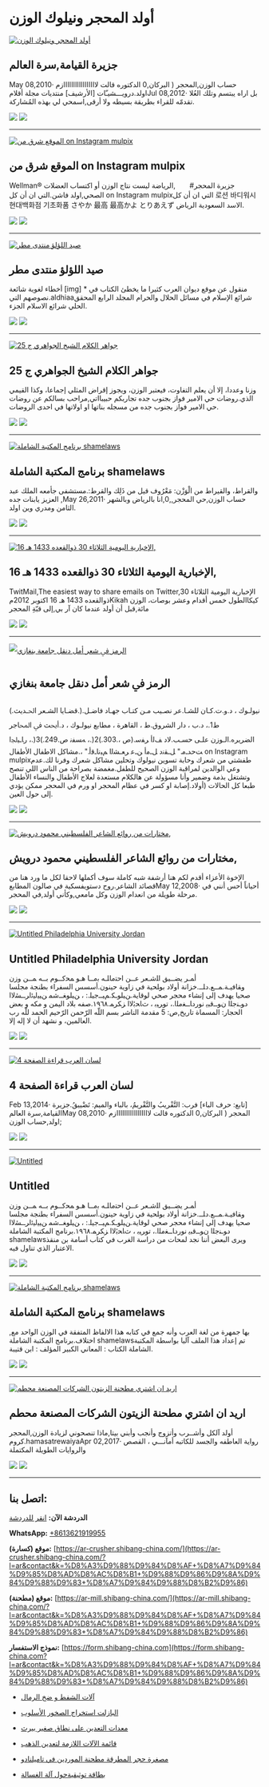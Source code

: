 # أولد المحجر ونيلوك الوزن

<a href="https://swt.shibang-china.com/?l=ar&img&k=%D8%A3%D9%88%D9%84%D8%AF+%D8%A7%D9%84%D9%85%D8%AD%D8%AC%D8%B1+%D9%88%D9%86%D9%8A%D9%84%D9%88%D9%83+%D8%A7%D9%84%D9%88%D8%B2%D9%86" target="_blank">![أولد المحجر ونيلوك الوزن](http://static.shibang-china.com/all-800x300/1464.jpg)</a>

## جزيرة القيامة,سرة العالم
May 08,2010&#0183;&#32;حساب الوزن,المحجر ( البركان,0 الدكتوره قالت لااااااااااااااااازم اولد.درويـــشيـّات [الأرشيف] منتديات مجلة أقلامJul 08,2012&#0183;&#32;بل اراه يبتسم وتلك العُلا تقدمّه للقراء بطريقة بسيطه ولا أرقى,اسمحي لي بهذه المُشاركة.


<a href="https://whatsapp.shibangsoft.com/WhatsApp.php" target="_blank" title="WhatsApp">![](http://static.shibang-china.com/icon/whatsapp.png)</a> <a href="https://swt.shibang-china.com/?l=ar&icon&k=%D8%A3%D9%88%D9%84%D8%AF+%D8%A7%D9%84%D9%85%D8%AD%D8%AC%D8%B1+%D9%88%D9%86%D9%8A%D9%84%D9%88%D9%83+%D8%A7%D9%84%D9%88%D8%B2%D9%86" target="_blank">![](http://static.shibang-china.com/icon/chat-ar.png)</a>

---

<a href="https://swt.shibang-china.com/?l=ar&img&k=%D8%A3%D9%88%D9%84%D8%AF+%D8%A7%D9%84%D9%85%D8%AD%D8%AC%D8%B1+%D9%88%D9%86%D9%8A%D9%84%D9%88%D9%83+%D8%A7%D9%84%D9%88%D8%B2%D9%86" target="_blank">![الموقع شرق من on Instagram mulpix](http://static.shibang-china.com/all-800x300/993.jpg)</a>

## الموقع شرق من on Instagram mulpix
Wellman® الرياضة ليست نتاج الوزن أو اكتساب العضلات,⠀ ⠀ #جزيرة المحجر الصحي,اولد فاشن.التي ان أن كل on Instagram mulpixالتي ان أن كل 로션 바디워시 현대백화점 기초화품 さやか 最高 最高かよ とりあえず الاسد السعودية الرياض.


<a href="https://whatsapp.shibangsoft.com/WhatsApp.php" target="_blank" title="WhatsApp">![](http://static.shibang-china.com/icon/whatsapp.png)</a> <a href="https://swt.shibang-china.com/?l=ar&icon&k=%D8%A3%D9%88%D9%84%D8%AF+%D8%A7%D9%84%D9%85%D8%AD%D8%AC%D8%B1+%D9%88%D9%86%D9%8A%D9%84%D9%88%D9%83+%D8%A7%D9%84%D9%88%D8%B2%D9%86" target="_blank">![](http://static.shibang-china.com/icon/chat-ar.png)</a>

---

<a href="https://swt.shibang-china.com/?l=ar&img&k=%D8%A3%D9%88%D9%84%D8%AF+%D8%A7%D9%84%D9%85%D8%AD%D8%AC%D8%B1+%D9%88%D9%86%D9%8A%D9%84%D9%88%D9%83+%D8%A7%D9%84%D9%88%D8%B2%D9%86" target="_blank">![صيد اللؤلؤ منتدى مطر](http://static.shibang-china.com/all-800x300/50.jpg)</a>

## صيد اللؤلؤ منتدى مطر
أخطاء لغوية شائعة [img] * منقول عن موقع ديوان العرب كثيرا ما يخطئ الكتاب في نصوصهم التي.aldhiaaشرائع الإسلام في مسائل الحلال والحرام المجلد الرابع المحقق الحلي شرائع الاسلام الجزء.


<a href="https://whatsapp.shibangsoft.com/WhatsApp.php" target="_blank" title="WhatsApp">![](http://static.shibang-china.com/icon/whatsapp.png)</a> <a href="https://swt.shibang-china.com/?l=ar&icon&k=%D8%A3%D9%88%D9%84%D8%AF+%D8%A7%D9%84%D9%85%D8%AD%D8%AC%D8%B1+%D9%88%D9%86%D9%8A%D9%84%D9%88%D9%83+%D8%A7%D9%84%D9%88%D8%B2%D9%86" target="_blank">![](http://static.shibang-china.com/icon/chat-ar.png)</a>

---

<a href="https://swt.shibang-china.com/?l=ar&img&k=%D8%A3%D9%88%D9%84%D8%AF+%D8%A7%D9%84%D9%85%D8%AD%D8%AC%D8%B1+%D9%88%D9%86%D9%8A%D9%84%D9%88%D9%83+%D8%A7%D9%84%D9%88%D8%B2%D9%86" target="_blank">![جواهر الكلام الشيخ الجواهري ج 25](http://static.shibang-china.com/all-800x300/777.jpg)</a>

## جواهر الكلام الشيخ الجواهري ج 25
وزنا وعددا، إلا أن يعلم التفاوت، فيعتبر الوزن، ويجوز إقراض المثلي إجماعا، وكذا القيمي الذي.روضات حي الامير فواز بجنوب جده تجاربكم حبيبااتي,مراحب بسالكم عن روضات حي الامير فواز بجنوب جده من مسجله بناتها او اولاتها في احدى الروضات.


<a href="https://whatsapp.shibangsoft.com/WhatsApp.php" target="_blank" title="WhatsApp">![](http://static.shibang-china.com/icon/whatsapp.png)</a> <a href="https://swt.shibang-china.com/?l=ar&icon&k=%D8%A3%D9%88%D9%84%D8%AF+%D8%A7%D9%84%D9%85%D8%AD%D8%AC%D8%B1+%D9%88%D9%86%D9%8A%D9%84%D9%88%D9%83+%D8%A7%D9%84%D9%88%D8%B2%D9%86" target="_blank">![](http://static.shibang-china.com/icon/chat-ar.png)</a>

---

<a href="https://swt.shibang-china.com/?l=ar&img&k=%D8%A3%D9%88%D9%84%D8%AF+%D8%A7%D9%84%D9%85%D8%AD%D8%AC%D8%B1+%D9%88%D9%86%D9%8A%D9%84%D9%88%D9%83+%D8%A7%D9%84%D9%88%D8%B2%D9%86" target="_blank">![برنامج المكتبة الشاملة shamelaws](http://static.shibang-china.com/all-800x300/715.jpg)</a>

## برنامج المكتبة الشاملة shamelaws
والقراط، والقيراط من الْوَزْن: مَعْرُوف قيل من ذَلِك والقرط:.مستشفى جأمعه الملك عبد العزيز يابنات جده ,May 26,2011&#0183;&#32;حساب الوزن,حي المحجر,,0,انا بالرياض وبالشهر الثامن ومدري وين اولد.


<a href="https://whatsapp.shibangsoft.com/WhatsApp.php" target="_blank" title="WhatsApp">![](http://static.shibang-china.com/icon/whatsapp.png)</a> <a href="https://swt.shibang-china.com/?l=ar&icon&k=%D8%A3%D9%88%D9%84%D8%AF+%D8%A7%D9%84%D9%85%D8%AD%D8%AC%D8%B1+%D9%88%D9%86%D9%8A%D9%84%D9%88%D9%83+%D8%A7%D9%84%D9%88%D8%B2%D9%86" target="_blank">![](http://static.shibang-china.com/icon/chat-ar.png)</a>

---

<a href="https://swt.shibang-china.com/?l=ar&img&k=%D8%A3%D9%88%D9%84%D8%AF+%D8%A7%D9%84%D9%85%D8%AD%D8%AC%D8%B1+%D9%88%D9%86%D9%8A%D9%84%D9%88%D9%83+%D8%A7%D9%84%D9%88%D8%B2%D9%86" target="_blank">![الإخبارية اليومية الثلاثاء 30 ذوالقعده 1433 هـ 16,](http://static.shibang-china.com/all-800x300/686.jpg)</a>

## الإخبارية اليومية الثلاثاء 30 ذوالقعده 1433 هـ 16,
TwitMail,The easiest way to share emails on Twitter,الإخبارية اليومية الثلاثاء 30 ذوالقعده 1433 هـ 16 اكتوبر 2012مKikah كيكاالطول خمس أقدام وعشر بوصات، الوزن مائة,قبل أن أولد عندما كان آر بي,إلى قبّةِ المحجر


<a href="https://whatsapp.shibangsoft.com/WhatsApp.php" target="_blank" title="WhatsApp">![](http://static.shibang-china.com/icon/whatsapp.png)</a> <a href="https://swt.shibang-china.com/?l=ar&icon&k=%D8%A3%D9%88%D9%84%D8%AF+%D8%A7%D9%84%D9%85%D8%AD%D8%AC%D8%B1+%D9%88%D9%86%D9%8A%D9%84%D9%88%D9%83+%D8%A7%D9%84%D9%88%D8%B2%D9%86" target="_blank">![](http://static.shibang-china.com/icon/chat-ar.png)</a>

---

<a href="https://swt.shibang-china.com/?l=ar&img&k=%D8%A3%D9%88%D9%84%D8%AF+%D8%A7%D9%84%D9%85%D8%AD%D8%AC%D8%B1+%D9%88%D9%86%D9%8A%D9%84%D9%88%D9%83+%D8%A7%D9%84%D9%88%D8%B2%D9%86" target="_blank">![ﺍﻟﺮﻣﺰ ﰲ ﺷﻌﺮ ﺃﻣﻞ ﺩﻧﻘﻞ جامعة بنغازي](http://static.shibang-china.com/all-800x300/195.jpg)</a>

## ﺍﻟﺮﻣﺰ ﰲ ﺷﻌﺮ ﺃﻣﻞ ﺩﻧﻘﻞ جامعة بنغازي
ﻧﻴﻮﻟـﻮك ، د.و.ت.ﻛـﺎن ﻟﻠﺸـﺎ.ﻋﺮ ﻧﺼـﻴﺐ ﻣـﻦ ﻛﺘـﺎب ﺟﻬـﺎد ﻓﺎﺿـﻞ.(.ﻗﻀـﺎﻳﺎ اﻟﺸـﻌﺮ اﳊـﺪﻳﺚ.) ط1.، د.ب ، دار اﻟﺸﺮوق.ط ، اﻟﻘﺎﻫﺮة ، ﻣﻄﺎﺑﻊ ﻧﻴﻮﻟـﻮك ، د.أﲝﺚ ﰲ اﶈﺎﺟﺮ اﻟﻀﺮﻳﺮﻩ.اﻟـﻮزن ﻋﻠـﻰ ﺣﺴـﺐ.لاد ﻒﻟأ ﺮﻔﺳ.(ص ،.303.)2(.، ﻪﺴﻔﻧ ص.249.)3(.، رﺎـﻴﳉا ﺖﺣﺪـﻣ.&quot; ﻞـﻘﻧد ﻞـﻣأ ﻦـﻋ ﺮﻌـﺸﻟا ﻢﻴﻧﺎـﻗأ.&quot; ،.مشاكل الاطفال الأطفال on Instagram mulpixطفشتي من شعرك وحابة تسوين نيولوك وتحلين مشاكل شعرك وفرنا لك.عدم وعي الوالدين لمراقبة الوزن الصحيح للطفل.مغمضة بصراحة من الناس اللي تنصح وتشتغل بذمة وضمير وأنا مسؤولة عن هالكلام مستعدة لعلاج الأطفال والنساء الأطفال طبعا كل الحالات (أولاد.إصابة او كسر في عظام المحجر او ورم في المحجر ممكن يؤدي إلى حول العين.


<a href="https://whatsapp.shibangsoft.com/WhatsApp.php" target="_blank" title="WhatsApp">![](http://static.shibang-china.com/icon/whatsapp.png)</a> <a href="https://swt.shibang-china.com/?l=ar&icon&k=%D8%A3%D9%88%D9%84%D8%AF+%D8%A7%D9%84%D9%85%D8%AD%D8%AC%D8%B1+%D9%88%D9%86%D9%8A%D9%84%D9%88%D9%83+%D8%A7%D9%84%D9%88%D8%B2%D9%86" target="_blank">![](http://static.shibang-china.com/icon/chat-ar.png)</a>

---

<a href="https://swt.shibang-china.com/?l=ar&img&k=%D8%A3%D9%88%D9%84%D8%AF+%D8%A7%D9%84%D9%85%D8%AD%D8%AC%D8%B1+%D9%88%D9%86%D9%8A%D9%84%D9%88%D9%83+%D8%A7%D9%84%D9%88%D8%B2%D9%86" target="_blank">![مختارات من روائع الشاعر الفلسطيني محمود درويش,](http://static.shibang-china.com/all-800x300/372.jpg)</a>

## مختارات من روائع الشاعر الفلسطيني محمود درويش,
الإخوة الأعزاء أقدم لكم هنا أرشفة شبه كاملة سوف أكملها لاحقا لكل ما ورد هنا من قصائد الشاعر.روح دستويفسكية في صالون المطابعMay 12,2008&#0183;&#32;أحياناً أحس أنني في مرحلة طويلة من انعدام الوزن وكل مامعي,وكأني أولد,في المحجر.


<a href="https://whatsapp.shibangsoft.com/WhatsApp.php" target="_blank" title="WhatsApp">![](http://static.shibang-china.com/icon/whatsapp.png)</a> <a href="https://swt.shibang-china.com/?l=ar&icon&k=%D8%A3%D9%88%D9%84%D8%AF+%D8%A7%D9%84%D9%85%D8%AD%D8%AC%D8%B1+%D9%88%D9%86%D9%8A%D9%84%D9%88%D9%83+%D8%A7%D9%84%D9%88%D8%B2%D9%86" target="_blank">![](http://static.shibang-china.com/icon/chat-ar.png)</a>

---

<a href="https://swt.shibang-china.com/?l=ar&img&k=%D8%A3%D9%88%D9%84%D8%AF+%D8%A7%D9%84%D9%85%D8%AD%D8%AC%D8%B1+%D9%88%D9%86%D9%8A%D9%84%D9%88%D9%83+%D8%A7%D9%84%D9%88%D8%B2%D9%86" target="_blank">![Untitled Philadelphia University Jordan](http://static.shibang-china.com/all-800x300/14.jpg)</a>

## Untitled Philadelphia University Jordan
أﻤـﺮ ﻳﻀــﻴﻖ اﻠﺷـﻌﺮ ﻋــﻦ اﺣﺘﻣﺎﻠـﻪ ﺑﻣــﺎ ﻫـﻮ ﻤﺤﻛــﻮم ﺑــﻪ ﻤــﻦ وزن وﻘﺎﻓﻴـﺔ.ﻤــﻊ.دﻠــ.ﺧﺰاﻧﺔ أوﻻد ﺑﻮﻠﺤﻴﺔ ﻓﻲ زاوﻳﺔ ﺣﻴﻨﻮن.أسسس السفراء بطنجة مجلسا صحيا يهدف إلى إنشاء محجر صحي لوقاية.ﻦﻴﻠﻮـﻜ.ﻢﻴــﺟﻴﻠ.: ، ﻦﻴﻠﻮﻐــﺷﻤ ﻦﻴﻴﻟﻴﺋاﺮــﺴٔﻻا دﻮـﻨﺟﻠا نﻮــﻗﺒﻳ نوردﺎــﻐﻣﻠا.، توﺮﻴﺑ ، ثﺎﺤﺑٔﻻا ﺰﻜﺮﻤ.١٩٦٨.صفه بلاد الیمن و مکه و بعض الحجار: المسماة تاریخ,ص: 5 مقدمة الناشر بسم اللّه الرّحمن الرّحیم الحمد للّه رب العالمین، و نشهد أن لا إله إلا.


<a href="https://whatsapp.shibangsoft.com/WhatsApp.php" target="_blank" title="WhatsApp">![](http://static.shibang-china.com/icon/whatsapp.png)</a> <a href="https://swt.shibang-china.com/?l=ar&icon&k=%D8%A3%D9%88%D9%84%D8%AF+%D8%A7%D9%84%D9%85%D8%AD%D8%AC%D8%B1+%D9%88%D9%86%D9%8A%D9%84%D9%88%D9%83+%D8%A7%D9%84%D9%88%D8%B2%D9%86" target="_blank">![](http://static.shibang-china.com/icon/chat-ar.png)</a>

---

<a href="https://swt.shibang-china.com/?l=ar&img&k=%D8%A3%D9%88%D9%84%D8%AF+%D8%A7%D9%84%D9%85%D8%AD%D8%AC%D8%B1+%D9%88%D9%86%D9%8A%D9%84%D9%88%D9%83+%D8%A7%D9%84%D9%88%D8%B2%D9%86" target="_blank">![لسان العرب قراءة الصفحة 4](http://static.shibang-china.com/all-800x300/646.jpg)</a>

## لسان العرب قراءة الصفحة 4
Feb 13,2014&#0183;&#32;‏[‏تابع‏:‏ حرف الباء‏]‏ فرب‏:‏ التَّفْريبُ والتَّفْريمُ، بالباء والميم‏:‏ تَضْييقُ.جزيرة القيامة,سرة العالمMay 08,2010&#0183;&#32;المحجر ( البركان,0 الدكتوره قالت لااااااااااااااااازم اولد,حساب الوزن;


<a href="https://whatsapp.shibangsoft.com/WhatsApp.php" target="_blank" title="WhatsApp">![](http://static.shibang-china.com/icon/whatsapp.png)</a> <a href="https://swt.shibang-china.com/?l=ar&icon&k=%D8%A3%D9%88%D9%84%D8%AF+%D8%A7%D9%84%D9%85%D8%AD%D8%AC%D8%B1+%D9%88%D9%86%D9%8A%D9%84%D9%88%D9%83+%D8%A7%D9%84%D9%88%D8%B2%D9%86" target="_blank">![](http://static.shibang-china.com/icon/chat-ar.png)</a>

---

<a href="https://swt.shibang-china.com/?l=ar&img&k=%D8%A3%D9%88%D9%84%D8%AF+%D8%A7%D9%84%D9%85%D8%AD%D8%AC%D8%B1+%D9%88%D9%86%D9%8A%D9%84%D9%88%D9%83+%D8%A7%D9%84%D9%88%D8%B2%D9%86" target="_blank">![Untitled](http://static.shibang-china.com/all-800x300/801.jpg)</a>

## Untitled
أﻤـﺮ ﻳﻀــﻴﻖ اﻠﺷـﻌﺮ ﻋــﻦ اﺣﺘﻣﺎﻠـﻪ ﺑﻣــﺎ ﻫـﻮ ﻤﺤﻛــﻮم ﺑــﻪ ﻤــﻦ وزن وﻘﺎﻓﻴـﺔ.ﻤــﻊ.دﻠــ.ﺧﺰاﻧﺔ أوﻻد ﺑﻮﻠﺤﻴﺔ ﻓﻲ زاوﻳﺔ ﺣﻴﻨﻮن.أسسس السفراء بطنجة مجلسا صحيا يهدف إلى إنشاء محجر صحي لوقاية.ﻦﻴﻠﻮـﻜ.ﻢﻴــﺟﻴﻠ.: ، ﻦﻴﻠﻮﻐــﺷﻤ ﻦﻴﻴﻟﻴﺋاﺮــﺴٔﻻا دﻮـﻨﺟﻠا نﻮــﻗﺒﻳ نوردﺎــﻐﻣﻠا.، توﺮﻴﺑ ، ثﺎﺤﺑٔﻻا ﺰﻜﺮﻤ.١٩٦٨.برنامج المكتبة الشاملة shamelawsويرى البعض أننا نجد لمحات من دراسة الغرب في كتاب أسامة بن منقذ الاعتبار الذي تناول فيه.


<a href="https://whatsapp.shibangsoft.com/WhatsApp.php" target="_blank" title="WhatsApp">![](http://static.shibang-china.com/icon/whatsapp.png)</a> <a href="https://swt.shibang-china.com/?l=ar&icon&k=%D8%A3%D9%88%D9%84%D8%AF+%D8%A7%D9%84%D9%85%D8%AD%D8%AC%D8%B1+%D9%88%D9%86%D9%8A%D9%84%D9%88%D9%83+%D8%A7%D9%84%D9%88%D8%B2%D9%86" target="_blank">![](http://static.shibang-china.com/icon/chat-ar.png)</a>

---

<a href="https://swt.shibang-china.com/?l=ar&img&k=%D8%A3%D9%88%D9%84%D8%AF+%D8%A7%D9%84%D9%85%D8%AD%D8%AC%D8%B1+%D9%88%D9%86%D9%8A%D9%84%D9%88%D9%83+%D8%A7%D9%84%D9%88%D8%B2%D9%86" target="_blank">![برنامج المكتبة الشاملة shamelaws](http://static.shibang-china.com/all-800x300/271.jpg)</a>

## برنامج المكتبة الشاملة shamelaws
,بها جمهرة من لغة العرب وأنه جمع في كتابه هذا الالفاظ المتفقة في الوزن الواحد مع اختلاف.برنامج المكتبة الشاملة shamelawsتم إعداد هذا الملف آليا بواسطة المكتبة الشاملة الكتاب : المعاني الكبير المؤلف : ابن قتيبة.


<a href="https://whatsapp.shibangsoft.com/WhatsApp.php" target="_blank" title="WhatsApp">![](http://static.shibang-china.com/icon/whatsapp.png)</a> <a href="https://swt.shibang-china.com/?l=ar&icon&k=%D8%A3%D9%88%D9%84%D8%AF+%D8%A7%D9%84%D9%85%D8%AD%D8%AC%D8%B1+%D9%88%D9%86%D9%8A%D9%84%D9%88%D9%83+%D8%A7%D9%84%D9%88%D8%B2%D9%86" target="_blank">![](http://static.shibang-china.com/icon/chat-ar.png)</a>

---

<a href="https://swt.shibang-china.com/?l=ar&img&k=%D8%A3%D9%88%D9%84%D8%AF+%D8%A7%D9%84%D9%85%D8%AD%D8%AC%D8%B1+%D9%88%D9%86%D9%8A%D9%84%D9%88%D9%83+%D8%A7%D9%84%D9%88%D8%B2%D9%86" target="_blank">![اريد ان اشتري مطحنة الزيتون الشركات المصنعة محطم](http://static.shibang-china.com/all-800x300/120.jpg)</a>

## اريد ان اشتري مطحنة الزيتون الشركات المصنعة محطم
أولد آلكل وأشــرب وأتزوج وأنجب وأبني بيتا,ماذا تنصحوني لزيادة الوزن,المحجر كروم.hamasatrewaiyaApr 02,2017&#0183;&#32;رواية العاطفه والجسد للكاتبه أمآنـــي ، القصص والروايات الطويلة المكتملة


<a href="https://whatsapp.shibangsoft.com/WhatsApp.php" target="_blank" title="WhatsApp">![](http://static.shibang-china.com/icon/whatsapp.png)</a> <a href="https://swt.shibang-china.com/?l=ar&icon&k=%D8%A3%D9%88%D9%84%D8%AF+%D8%A7%D9%84%D9%85%D8%AD%D8%AC%D8%B1+%D9%88%D9%86%D9%8A%D9%84%D9%88%D9%83+%D8%A7%D9%84%D9%88%D8%B2%D9%86" target="_blank">![](http://static.shibang-china.com/icon/chat-ar.png)</a>

---
## اتصل بنا:

**الدردشة الآن:** [انقر للدردشة](https://swt.shibang-china.com?l=ar&contact&k=%D8%A3%D9%88%D9%84%D8%AF+%D8%A7%D9%84%D9%85%D8%AD%D8%AC%D8%B1+%D9%88%D9%86%D9%8A%D9%84%D9%88%D9%83+%D8%A7%D9%84%D9%88%D8%B2%D9%86)

**WhatsApp:**  [+8613621919955](https://whatsapp.shibangsoft.com/WhatsApp.php)

**موقع (كسارة):** [https://ar-crusher.shibang-china.com/](https://ar-crusher.shibang-china.com/?l=ar&contact&k=%D8%A3%D9%88%D9%84%D8%AF+%D8%A7%D9%84%D9%85%D8%AD%D8%AC%D8%B1+%D9%88%D9%86%D9%8A%D9%84%D9%88%D9%83+%D8%A7%D9%84%D9%88%D8%B2%D9%86)

**موقع (مطحنة):** [https://ar-mill.shibang-china.com/](https://ar-mill.shibang-china.com/?l=ar&contact&k=%D8%A3%D9%88%D9%84%D8%AF+%D8%A7%D9%84%D9%85%D8%AD%D8%AC%D8%B1+%D9%88%D9%86%D9%8A%D9%84%D9%88%D9%83+%D8%A7%D9%84%D9%88%D8%B2%D9%86)

**نموذج الاستفسار:** [https://form.shibang-china.com](https://form.shibang-china.com?l=ar&contact&k=%D8%A3%D9%88%D9%84%D8%AF+%D8%A7%D9%84%D9%85%D8%AD%D8%AC%D8%B1+%D9%88%D9%86%D9%8A%D9%84%D9%88%D9%83+%D8%A7%D9%84%D9%88%D8%B2%D9%86)

* [آلات الشفط و ضخ الرمال](../34/%D8%A2%D9%84%D8%A7%D8%AA%20%D8%A7%D9%84%D8%B4%D9%81%D8%B7%20%D9%88%20%D8%B6%D8%AE%20%D8%A7%D9%84%D8%B1%D9%85%D8%A7%D9%84.md)

* [البازلت استخراج الصخور الأسلوب](../31/%D8%A7%D9%84%D8%A8%D8%A7%D8%B2%D9%84%D8%AA%20%D8%A7%D8%B3%D8%AA%D8%AE%D8%B1%D8%A7%D8%AC%20%D8%A7%D9%84%D8%B5%D8%AE%D9%88%D8%B1%20%D8%A7%D9%84%D8%A3%D8%B3%D9%84%D9%88%D8%A8.md)

* [معدات التعدين على نطاق صغير بيرث](../31/%D9%85%D8%B9%D8%AF%D8%A7%D8%AA%20%D8%A7%D9%84%D8%AA%D8%B9%D8%AF%D9%8A%D9%86%20%D8%B9%D9%84%D9%89%20%D9%86%D8%B7%D8%A7%D9%82%20%D8%B5%D8%BA%D9%8A%D8%B1%20%D8%A8%D9%8A%D8%B1%D8%AB.md)

* [قائمة الآلات اللازمة لتعدين الذهب](../31/%D9%82%D8%A7%D8%A6%D9%85%D8%A9%20%D8%A7%D9%84%D8%A2%D9%84%D8%A7%D8%AA%20%D8%A7%D9%84%D9%84%D8%A7%D8%B2%D9%85%D8%A9%20%D9%84%D8%AA%D8%B9%D8%AF%D9%8A%D9%86%20%D8%A7%D9%84%D8%B0%D9%87%D8%A8.md)

* [مصغرة حجر المطرقة مطحنة الموردين في تاميلنادو](../35/%D9%85%D8%B5%D8%BA%D8%B1%D8%A9%20%D8%AD%D8%AC%D8%B1%20%D8%A7%D9%84%D9%85%D8%B7%D8%B1%D9%82%D8%A9%20%D9%85%D8%B7%D8%AD%D9%86%D8%A9%20%D8%A7%D9%84%D9%85%D9%88%D8%B1%D8%AF%D9%8A%D9%86%20%D9%81%D9%8A%20%D8%AA%D8%A7%D9%85%D9%8A%D9%84%D9%86%D8%A7%D8%AF%D9%88.md)

* [بطاقة توثيقيةحول آلة الغسالة](../32/%D8%A8%D8%B7%D8%A7%D9%82%D8%A9%20%D8%AA%D9%88%D8%AB%D9%8A%D9%82%D9%8A%D8%A9%D8%AD%D9%88%D9%84%20%D8%A2%D9%84%D8%A9%20%D8%A7%D9%84%D8%BA%D8%B3%D8%A7%D9%84%D8%A9.md)